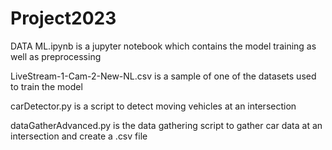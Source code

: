 # Project2023

DATA ML.ipynb is a jupyter notebook which contains the model training as well as preprocessing

LiveStream-1-Cam-2-New-NL.csv is a sample of one of the datasets used to train the model

carDetector.py is a script to detect moving vehicles at an intersection

dataGatherAdvanced.py is the data gathering script to gather car data at an intersection and create a .csv file
